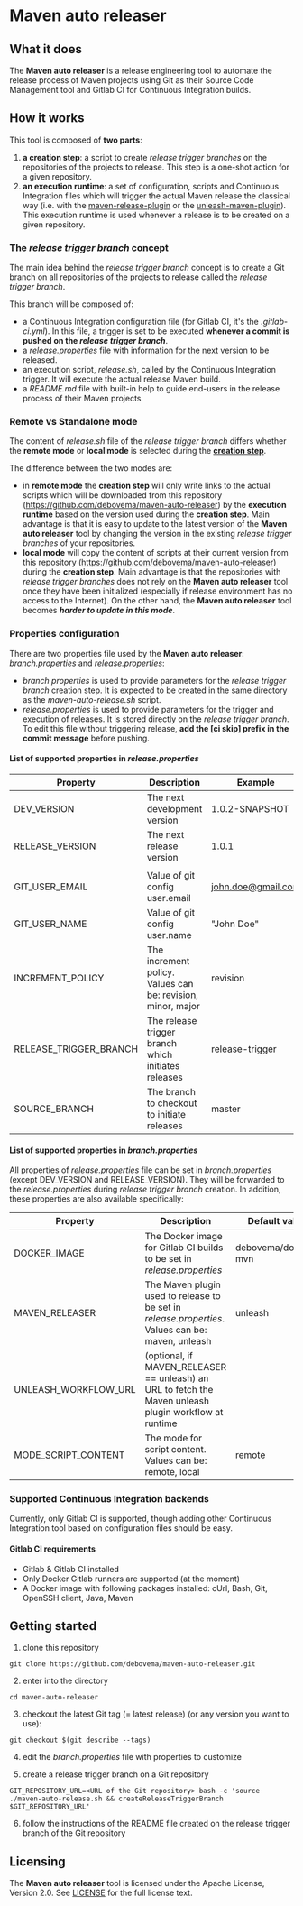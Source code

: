 # Maven auto releaser

## What it does

The **Maven auto releaser** is a release engineering tool to automate the release process of Maven projects using Git as their Source Code Management tool and Gitlab CI for Continuous Integration builds.

## How it works

This tool is composed of **two parts**:

1. **a creation step**: a script to create *release trigger branches* on the repositories of the projects to release. This step is a one-shot action for a given repository.
2. **an execution runtime**: a set of configuration, scripts and Continuous Integration files which will trigger the actual Maven release the classical way (i.e. with the [maven-release-plugin](http://maven.apache.org/maven-release/maven-release-plugin) or the [unleash-maven-plugin](https://github.com/shillner/unleash-maven-plugin)). This execution runtime is used whenever a release is to be created on a given repository.

### The *release trigger branch* concept

The main idea behind the *release trigger branch* concept is to create a Git branch on all repositories of the projects to release called the *release trigger branch*.

This branch will be composed of:
* a Continuous Integration configuration file (for Gitlab CI, it's the *.gitlab-ci.yml*). In this file, a trigger is set to be executed **whenever a commit is pushed on the _release trigger branch_**.
* a *release.properties* file with information for the next version to be released.
* an execution script, *release.sh*, called by the Continuous Integration trigger. It will execute the actual release Maven build.
* a *README.md* file with built-in help to guide end-users in the release process of their Maven projects

### Remote vs Standalone mode

The content of *release.sh* file of the *release trigger branch* differs whether the **remote mode** or **local mode** is selected during the [**creation step**](#how-it-works).

The difference between the two modes are:
* in **remote mode** the **creation step** will only write links to the actual scripts which will be downloaded from this repository (https://github.com/debovema/maven-auto-releaser) by the **execution runtime** based on the version used during the **creation step**.
Main advantage is that it is easy to update to the latest version of the **Maven auto releaser** tool by changing the version in the existing *release trigger branches* of your repositories.
* **local mode** will copy the content of scripts at their current version from this repository (https://github.com/debovema/maven-auto-releaser) during the **creation step**.
Main advantage is that the repositories with *release trigger branches* does not rely on the **Maven auto releaser** tool once they have been initialized (especially if release environment has no access to the Internet). On the other hand, the **Maven auto releaser** tool becomes ***harder to update in this mode***.

### Properties configuration

There are two properties file used by the **Maven auto releaser**: *branch.properties* and *release.properties*:
* *branch.properties* is used to provide parameters for the *release trigger branch* creation step. It is expected to be created in the same directory as the *maven-auto-release.sh* script.
* *release.properties* is used to provide parameters for the trigger and execution of releases. It is stored directly on the *release trigger branch*. To edit this file without triggering release, **add the [ci skip] prefix in the commit message** before pushing.

#### List of supported properties in *release.properties*

| Property                 | Description                                                 | Example            |
|--------------------------|-------------------------------------------------------------|--------------------|
| DEV\_VERSION             | The next development version                                | 1.0.2-SNAPSHOT     |
| RELEASE\_VERSION         | The next release version                                    | 1.0.1              |
|                          |                                                             |                    |
| GIT\_USER\_EMAIL         | Value of git config user.email                              | john.doe@gmail.com |
| GIT\_USER\_NAME          | Value of git config user.name                               | "John Doe"         |
| INCREMENT\_POLICY        | The increment policy. Values can be: revision, minor, major | revision           |
| RELEASE\_TRIGGER\_BRANCH | The release trigger branch which initiates releases         | release-trigger    |
| SOURCE\_BRANCH           | The branch to checkout to initiate releases                 | master             |

#### List of supported properties in *branch.properties*

All properties of *release.properties* file can be set in *branch.properties* (except DEV\_VERSION and RELEASE\_VERSION).
They will be forwarded to the *release.properties* during *release trigger branch* creation.
In addition, these properties are also available specifically:

| Property                 | Description                                                                                             | Default value       |
|--------------------------|---------------------------------------------------------------------------------------------------------|---------------------|
| DOCKER\_IMAGE            | The Docker image for Gitlab CI builds to be set in *release.properties*                                 | debovema/docker-mvn |
| MAVEN\_RELEASER          | The Maven plugin used to release to be set in *release.properties*. <br />Values can be: maven, unleash | unleash             |
| UNLEASH\_WORKFLOW\_URL   | (optional, if MAVEN\_RELEASER == unleash) an URL to fetch the Maven unleash plugin workflow at runtime  |                     |
| MODE\_SCRIPT\_CONTENT    | The mode for script content. <br />Values can be: remote, local                                         | remote              |

### Supported **Continuous Integration** backends

Currently, only Gitlab CI is supported, though adding other Continuous Integration tool based on configuration files should be easy.

#### Gitlab CI requirements

* Gitlab & Gitlab CI installed
* Only Docker Gitlab runners are supported (at the moment)
* A Docker image with following packages installed: cUrl, Bash, Git, OpenSSH client, Java, Maven

## Getting started

1. clone this repository

```shell
git clone https://github.com/debovema/maven-auto-releaser.git
```

2. enter into the directory

```shell
cd maven-auto-releaser
```

3. checkout the latest Git tag (= latest release) (or any version you want to use):

```shell
git checkout $(git describe --tags)
```

4. edit the *branch.properties* file with properties to customize

5. create a release trigger branch on a Git repository

```shell
GIT_REPOSITORY_URL=<URL of the Git repository> bash -c 'source ./maven-auto-release.sh && createReleaseTriggerBranch $GIT_REPOSITORY_URL'
```

6. follow the instructions of the README file created on the release trigger branch of the Git repository

## Licensing

The **Maven auto releaser** tool is licensed under the Apache License, Version 2.0. See [LICENSE](https://github.com/debovema/maven-auto-releaser/blob/master/LICENSE) for the full license text.
